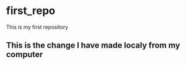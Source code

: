 # first_repo
This is my first repository 

## This is the change I have made localy from my computer
